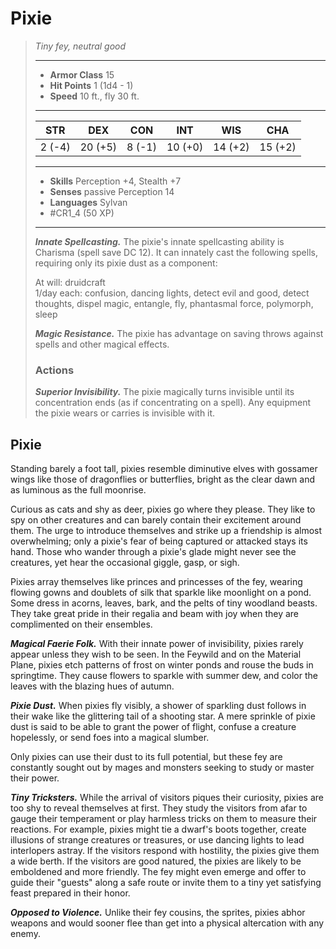 # Pixie
>*Tiny fey, neutral good*
>___
>- **Armor Class** 15
>- **Hit Points** 1 (1d4 - 1)
>- **Speed** 10 ft., fly 30 ft.
>___
>|STR|DEX|CON|INT|WIS|CHA|
>|:---:|:---:|:---:|:---:|:---:|:---:|
>|2 (-4)|20 (+5)|8 (-1)|10 (+0)|14 (+2)|15 (+2)|
>___
>- **Skills** Perception +4, Stealth +7
>- **Senses** passive Perception 14
>- **Languages** Sylvan
>- #CR1_4 (50 XP)
>___
>***Innate Spellcasting.*** The pixie's innate spellcasting ability is Charisma (spell save DC 12). It can innately cast the following spells, requiring only its pixie dust as a component:  
>
>At will: druidcraft  
>1/day each: confusion, dancing lights, detect evil and good, detect thoughts, dispel magic, entangle, fly, phantasmal force, polymorph, sleep  
>
>
>***Magic Resistance.*** The pixie has advantage on saving throws against spells and other magical effects.  
>
>### Actions
>***Superior Invisibility.*** The pixie magically turns invisible until its concentration ends (as if concentrating on a spell). Any equipment the pixie wears or carries is invisible with it.

## Pixie

Standing barely a foot tall, pixies resemble diminutive elves with gossamer wings like those of dragonflies or butterflies, bright as the clear dawn and as luminous as the full moonrise.

Curious as cats and shy as deer, pixies go where they please. They like to spy on other creatures and can barely contain their excitement around them. The urge to introduce themselves and strike up a friendship is almost overwhelming; only a pixie's fear of being captured or attacked stays its hand. Those who wander through a pixie's glade might never see the creatures, yet hear the occasional giggle, gasp, or sigh.

Pixies array themselves like princes and princesses of the fey, wearing flowing gowns and doublets of silk that sparkle like moonlight on a pond. Some dress in acorns, leaves, bark, and the pelts of tiny woodland beasts. They take great pride in their regalia and beam with joy when they are complimented on their ensembles.

***Magical Faerie Folk.*** With their innate power of invisibility, pixies rarely appear unless they wish to be seen. In the Feywild and on the Material Plane, pixies etch patterns of frost on winter ponds and rouse the buds in springtime. They cause flowers to sparkle with summer dew, and color the leaves with the blazing hues of autumn.

***Pixie Dust.*** When pixies fly visibly, a shower of sparkling dust follows in their wake like the glittering tail of a shooting star. A mere sprinkle of pixie dust is said to be able to grant the power of flight, confuse a creature hopelessly, or send foes into a magical slumber.

Only pixies can use their dust to its full potential, but these fey are constantly sought out by mages and monsters seeking to study or master their power.

***Tiny Tricksters.*** While the arrival of visitors piques their curiosity, pixies are too shy to reveal themselves at first. They study the visitors from afar to gauge their temperament or play harmless tricks on them to measure their reactions. For example, pixies might tie a dwarf's boots together, create illusions of strange creatures or treasures, or use dancing lights to lead interlopers astray. If the visitors respond with hostility, the pixies give them a wide berth. If the visitors are good natured, the pixies are likely to be emboldened and more friendly. The fey might even emerge and offer to guide their "guests" along a safe route or invite them to a tiny yet satisfying feast prepared in their honor.

***Opposed to Violence.*** Unlike their fey cousins, the sprites, pixies abhor weapons and would sooner flee than get into a physical altercation with any enemy.